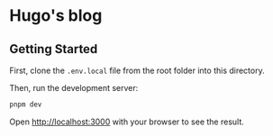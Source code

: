 # Hugo's blog


## Getting Started

First, clone the `.env.local` file from the root folder into this directory.

Then, run the development server:

```bash
pnpm dev
```

Open [http://localhost:3000](http://localhost:3000) with your browser to see the result.